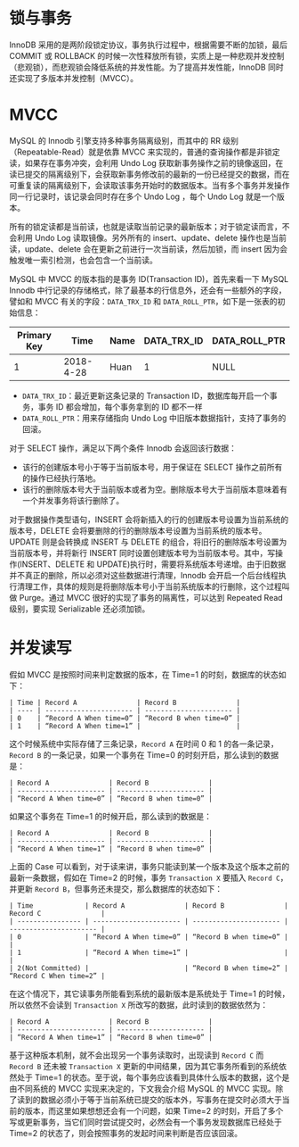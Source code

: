 

# 锁与事务

InnoDB 采用的是两阶段锁定协议，事务执行过程中，根据需要不断的加锁，最后 COMMIT 或 ROLLBACK 的时候一次性释放所有锁，实质上是一种悲观并发控制（悲观锁），而悲观锁会降低系统的并发性能。为了提高并发性能，InnoDB 同时还实现了多版本并发控制（MVCC）。

# MVCC

MySQL 的 Innodb 引擎支持多种事务隔离级别，而其中的 RR 级别（Repeatable-Read）就是依靠 MVCC 来实现的，普通的查询操作都是非锁定读，如果存在事务冲突，会利用 Undo Log 获取新事务操作之前的镜像返回，在读已提交的隔离级别下，会获取新事务修改前的最新的一份已经提交的数据，而在可重复读的隔离级别下，会读取该事务开始时的数据版本。当有多个事务并发操作同一行记录时，该记录会同时存在多个 Undo Log ，每个 Undo Log 就是一个版本。

所有的锁定读都是当前读，也就是读取当前记录的最新版本；对于锁定读而言，不会利用 Undo Log 读取镜像。另外所有的 insert、update、delete 操作也是当前读，update、delete 会在更新之前进行一次当前读，然后加锁，而 insert 因为会触发唯一索引检测，也会包含一个当前读。

MySQL 中 MVCC 的版本指的是事务 ID(Transaction ID)，首先来看一下 MySQL Innodb 中行记录的存储格式，除了最基本的行信息外，还会有一些额外的字段，譬如和 MVCC 有关的字段：`DATA_TRX_ID` 和 `DATA_ROLL_PTR`，如下是一张表的初始信息：

| Primary Key | Time      | Name | DATA_TRX_ID | DATA_ROLL_PTR |
| ----------- | --------- | ---- | ----------- | ------------- |
| 1           | 2018-4-28 | Huan | 1           | NULL          |

- `DATA_TRX_ID`：最近更新这条记录的 Transaction ID，数据库每开启一个事务，事务 ID 都会增加，每个事务拿到的 ID 都不一样
- `DATA_ROLL_PTR`：用来存储指向 Undo Log 中旧版本数据指针，支持了事务的回滚。

对于 SELECT 操作，满足以下两个条件 Innodb 会返回该行数据：

- 该行的创建版本号小于等于当前版本号，用于保证在 SELECT 操作之前所有的操作已经执行落地。
- 该行的删除版本号大于当前版本或者为空。删除版本号大于当前版本意味着有一个并发事务将该行删除了。

对于数据操作类型语句，INSERT 会将新插入的行的创建版本号设置为当前系统的版本号，DELETE 会将要删除的行的删除版本号设置为当前系统的版本号。UPDATE 则是会转换成 INSERT 与 DELETE 的组合，将旧行的删除版本号设置为当前版本号，并将新行 INSERT 同时设置创建版本号为当前版本号。其中，写操作(INSERT、DELETE 和 UPDATE)执行时，需要将系统版本号递增。由于旧数据并不真正的删除，所以必须对这些数据进行清理，Innodb 会开启一个后台线程执行清理工作，具体的规则是将删除版本号小于当前系统版本的行删除，这个过程叫做 Purge。通过 MVCC 很好的实现了事务的隔离性，可以达到 Repeated Read 级别，要实现 Serializable 还必须加锁。

# 并发读写

假如 MVCC 是按照时间来判定数据的版本，在 Time=1 的时刻，数据库的状态如下：

```
| Time | Record A               | Record B               |
| ---- | ---------------------- | ---------------------- |
| 0    | “Record A When time=0” | “Record B when time=0” |
| 1    | “Record A When time=1” |                        |
```

这个时候系统中实际存储了三条记录，`Record A` 在时间 0 和 1 的各一条记录，`Record B` 的一条记录，如果一个事务在 Time=0 的时刻开启，那么读到的数据是：

```
| Record A               | Record B               |
| ---------------------- | ---------------------- |
| “Record A When time=0” | “Record B when time=0” |
```

如果这个事务在 Time=1 的时候开启，那么读到的数据是：

```
| Record A               | Record B               |
| ---------------------- | ---------------------- |
| “Record A When time=1” | “Record B when time=0” |
```

上面的 Case 可以看到，对于读来讲，事务只能读到某一个版本及这个版本之前的最新一条数据，假如在 Time=2 的时候，事务 `Transaction X` 要插入 `Record C`，并更新 `Record B`，但事务还未提交，那么数据库的状态如下：

```
| Time             | Record A               | Record B               | Record C               |
| ---------------- | ---------------------- | ---------------------- | ---------------------- |
| 0                | “Record A When time=0” | “Record B when time=0” |                        |
| 1                | “Record A When time=1” |                        |                        |
| 2(Not Committed) |                        | “Record B when time=2” | “Record C When time=2” |
```

在这个情况下，其它读事务所能看到系统的最新版本是系统处于 Time=1 的时候，所以依然不会读到 `Transaction X` 所改写的数据，此时读到的数据依然为：

```
| Record A               | Record B               |
| ---------------------- | ---------------------- |
| “Record A When time=1” | “Record B when time=0” |
```

基于这种版本机制，就不会出现另一个事务读取时，出现读到 `Record C` 而 `Record B` 还未被 `Transaction X` 更新的中间结果，因为其它事务所看到的系统依然处于 Time=1 的状态。至于说，每个事务应该看到具体什么版本的数据，这个是由不同系统的 MVCC 实现来决定的，下文我会介绍 MySQL 的 MVCC 实现。除了读到的数据必须小于等于当前系统已提交的版本外，写事务在提交时必须大于当前的版本，而这里如果想想还会有一个问题，如果 Time=2 的时刻，开启了多个写或更新事务，当它们同时尝试提交时，必然会有一个事务发现数据库已经处于 Time=2 的状态了，则会按照事务的发起时间来判断是否应该回滚。
